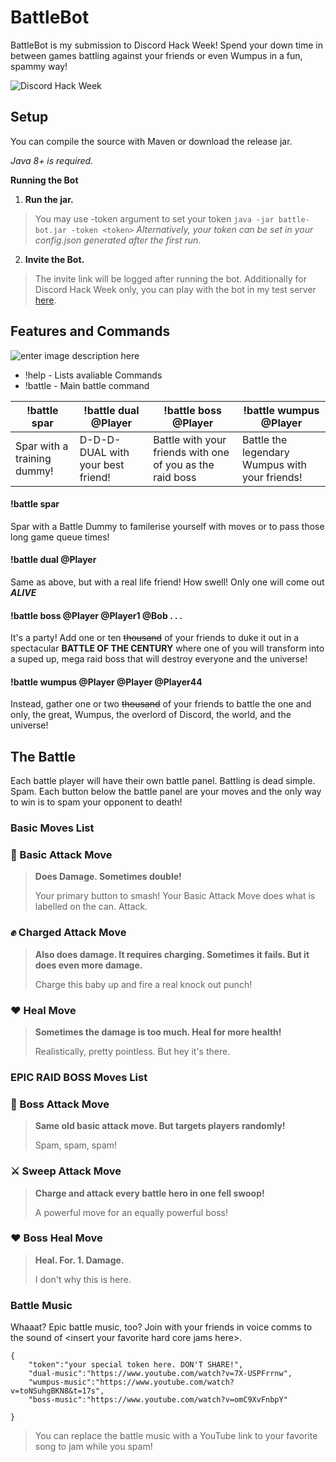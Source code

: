 ﻿
# BattleBot
BattleBot is my submission to Discord Hack Week! Spend your down time in between games battling against your friends or even Wumpus in a fun, spammy way!

![Discord Hack Week](https://cdn-images-1.medium.com/max/2600/1*lh6NS8hx0pu5mlZeSqnu5w.jpeg)
## Setup
You can compile the source with Maven or download the release jar.

*Java 8+ is required.*

**Running the Bot**

 1. **Run the jar.** 

> You may use -token argument to set your token 
> ``java -jar battle-bot.jar -token <token>`` 
> *Alternatively, your token can be set in your config.json generated after the first run.*


2. **Invite the Bot.** 

> The invite link will be logged after running the bot.
> Additionally for Discord Hack Week only, you can play with the bot in my test server [here](https://discord.gg/D4qhjbw).

## Features and Commands

![enter image description here](https://support.discordapp.com/hc/en-us/article_attachments/203595007/DiscordKnightMini.png)

 - !help - Lists avaliable Commands
 - !battle - Main battle command
 
| !battle spar | !battle dual @Player | !battle boss @Player | !battle wumpus @Player|
|-|-|-|-|
|Spar with a training dummy!|D-D-D-DUAL with your best friend! | Battle with your friends with one of you as the raid boss| Battle the legendary Wumpus with your friends! |
#### !battle spar
Spar with a Battle Dummy to familerise yourself with moves or to pass those long game queue times!

#### !battle dual @Player
Same as above, but with a real life friend! How swell! Only one will come out ***ALIVE***

#### !battle boss @Player @Player1 @Bob . . .
It's a party! Add one or ten ~~thousand~~ of your friends to duke it out in a spectacular **BATTLE OF THE CENTURY** where one of you will transform into a suped up, mega raid boss that will destroy everyone and the universe!

#### !battle wumpus @Player @Player @Player44
Instead, gather one or two ~~thousand~~ of your friends to battle the one and only, the great, Wumpus, the overlord of Discord, the world, and the universe!

## The Battle
Each battle player will have their own battle panel. Battling is dead simple. Spam. Each button below the battle panel are your moves and the only way to win is to spam your opponent to death!

### Basic Moves List
### 👊 Basic Attack Move

> **Does Damage. Sometimes double!**
> 
> Your primary button to smash! Your Basic Attack Move does what is
> labelled on the can. Attack.

### ✊ Charged Attack Move

> **Also does damage. It requires charging. Sometimes it fails. But it does even more damage.**
> 
> Charge this baby up and fire a real knock out punch!

### ❤️ Heal Move

> **Sometimes the damage is too much. Heal for more health!**
> 
> Realistically, pretty pointless. But hey it's there.

### EPIC RAID BOSS Moves List
### 👊 Boss Attack Move

> **Same old basic attack move. But targets players randomly!**
> 
> Spam, spam, spam!

### ⚔️ Sweep Attack Move

> **Charge and attack every battle hero in one fell swoop!**
> 
> A powerful move for an equally powerful boss!

### ❤️ Boss Heal Move

> **Heal. For. 1. Damage.**
> 
> I don't why this is here.

### Battle Music
Whaaat? Epic battle music, too? Join with your friends in voice comms to the sound of \<insert your favorite hard core jams here\>.

```
{
	"token":"your special token here. DON'T SHARE!",
	"dual-music":"https://www.youtube.com/watch?v=7X-USPFrrnw",
	"wumpus-music":"https://www.youtube.com/watch?v=toNSuhgBKN8&t=17s",
	"boss-music":"https://www.youtube.com/watch?v=omC9XvFnbpY"

}
```

> You can replace the battle music with a YouTube link to your favorite song to jam while you spam!

